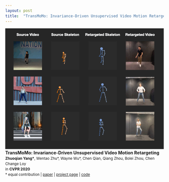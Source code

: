 ```yaml
---
layout: post
title:  "TransMoMo: Invariance-Driven Unsupervised Video Motion Retargeting"
---
```


	
<div class="unit one-third">
	<img class="paper_image" src="./assets/transmomo/dance.gif">
</div>

<div class="unit two-thirds">
<b>TransMoMo: Invariance-Driven Unsupervised Video Motion Retargeting</b>  
<br>
<small><b class="author-highlight">Zhuoqian Yang*</b>, Wentao Zhu*, Wayne Wu*, Chen Qian, Qiang Zhou, Bolei Zhou, Chen Change Loy</small>  
<br>
<small>in <b>CVPR 2020</b></small> 
<br> 
<small>
	* equal contribution | 
	<a class="chip" href="https://arxiv.org/abs/2003.14401">paper</a> | 
	<a class="chip" href="/transmomo">project page</a> | 
	<a class="chip" href="https://github.com/yzhq97/transmomo.pytorch">code</a>
</small>
</div>